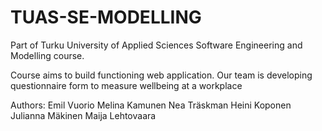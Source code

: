 # TUAS-SE-MODELLING
Part of Turku University of Applied Sciences Software Engineering and Modelling course.

Course aims to build functioning web application. Our team is developing questionnaire form to measure wellbeing at a workplace

Authors:
Emil Vuorio
Melina Kamunen
Nea Träskman
Heini Koponen
Julianna Mäkinen
Maija Lehtovaara
